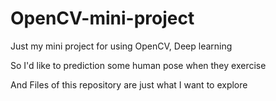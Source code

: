 # OpenCV-mini-project

Just my mini project for using OpenCV, Deep learning

So I'd like to prediction some human pose when they exercise

And Files of this repository are just what I want to explore
